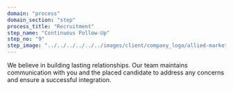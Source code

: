 ```yaml
---
domain: "process"
domain_section: "step"
process_title: "Recruitment"
step_name: "Continuous Follow-Up"
step_no: "9"
step_image: "../../../../../../images/client/company_logo/allied-marketing.png"
---
```


We believe in building lasting relationships. Our team maintains communication with you and the placed candidate to address any concerns and ensure a successful integration.
